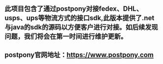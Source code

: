 ## 此项目包含了通过postpony对接fedex、DHL、usps、ups等物流方式的接口sdk,此版本提供了.net与java的sdk的源码以方便客户进行对接。如后续发现问题，我们将会在第一时间进行维护更新。
## postpony官网地址：https://www.postpony.com

